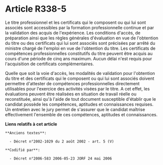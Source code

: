 # Article R338-5

Le titre professionnel et les certificats qui le composent ou qui lui sont associés sont accessibles par la formation
professionnelle continue et par la validation des acquis de l'expérience. Les conditions d'accès, de préparation ainsi que
les règles générales d'évaluation en vue de l'obtention du titre ou des certificats qui lui sont associés sont précisées par
arrêté du ministre chargé de l'emploi en vue de l'obtention du titre. Les certificats de compétences professionnelles
constitutifs du titre peuvent être acquis au cours d'une période de cinq ans maximum. Aucun délai n'est requis pour
l'acquisition de certificats complémentaires.

Quelle que soit la voie d'accès, les modalités de validation pour l'obtention du titre et des certificats qui le composent ou
qui lui sont associés doivent permettre d'attester de compétences professionnelles directement utilisables pour l'exercice
des activités visées par le titre. A cet effet, les évaluations peuvent être réalisées en situation de travail réelle ou
reconstituée, ainsi qu'à l'aide de tout document susceptible d'établir que le candidat possède les compétences, aptitudes et
connaissances requises. Un entretien avec le jury permet de s'assurer que le candidat maîtrise effectivement l'ensemble de
ces compétences, aptitudes et connaissances.

**Liens relatifs à cet article**

	**Anciens textes**:

	  - Décret n°2002-1029 du 2 août 2002 - art. 5 (V)

	**Codifié par**:

	  - Décret n°2006-583 2006-05-23 JORF 24 mai 2006
